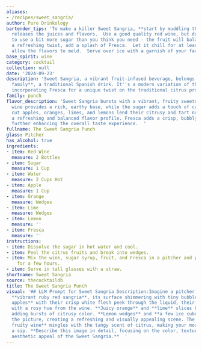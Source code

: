 ```yaml
---
aliases:
- /recipes/sweet_sangria/
author: Pure Drinkology
bartender_tips: 'To make a killer Sweet Sangria, **start by muddling the fruit**.  This
  releases the juices and flavors.  Use a good quality red wine, but don''t be afraid
  to use a bit more sugar than you think you need - the fruit will balance it out.  For
  a refreshing twist, add a splash of Fresca.  Let it chill for at least 2 hours to
  allow the flavors to meld.  Serve over ice with a garnish of your favorite fruit. '
base_spirit: wine
category: cocktail
collection: null
date: '2024-09-23'
description: 'Sweet Sangria, a vibrant fruit-infused beverage, belongs to the **Sangria
  family**, a traditional Spanish drink. It''s a modern variation of the classic,
  incorporating Fresca for a unique twist on the traditional citrus profile. '
family: punch
flavor_description: 'Sweet Sangria bursts with a vibrant, fruity sweetness. The red
  wine provides a rich, earthy base, while the sugar adds a touch of caramel. Freshly
  cut apples, oranges, limes, and lemons lend their citrusy and tart notes, creating
  a refreshing and balanced flavor profile. Fresca adds a crisp, bubbly effervescence,
  further enhancing the overall taste experience.  '
fullname: The Sweet Sangria Punch
glass: Pitcher
has_alcohol: true
ingredients:
- item: Red Wine
  measure: 2 Bottles
- item: Sugar
  measure: 1 Cup
- item: Water
  measure: 2 Cups Hot
- item: Apple
  measure: 1 Cup
- item: Orange
  measure: Wedges
- item: Lime
  measure: Wedges
- item: Lemon
  measure: ''
- item: Fresca
  measure: ''
instructions:
- item: Dissolve the sugar in hot water and cool.
- item: Peel the citrus fruits and break into wedges.
- item: Mix the wine, sugar syrup, fruit, and Fresca in a pitcher and put in the fridge
    for a few hours.
- item: Serve in tall glasses with a straw.
shortname: Sweet Sangria
source: thecocktaildb
title: The Sweet Sangria Punch
visual: '## LLM Prompt for Sweet Sangria Description:Imagine a pitcher filled with
  **vibrant ruby red sangria**, its surface shimmering with tiny bubbles. **Sliced
  apples** with their crisp white flesh peek through the liquid, their edges tinged
  with a rosy hue from the wine. **Juicy orange** and **lime** slices bob playfully,
  adding bursts of citrusy color. **Lemon wedges** and **a few ice cubes** complete
  the picture, creating a refreshing and visually appealing scene. The aroma of **sweet,
  fruity wine** mingles with the tangy scent of citrus, making your mouth water for
  a sip. **Describe this image in detail, focusing on the color, texture, and overall
  aesthetic appeal of the Sweet Sangria.**  '
---
```




